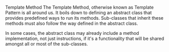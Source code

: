 Template Method
The Template Method, otherwise known as Template Pattern is all around us. It boils down to defining an abstract class that provides predefined ways to run its methods. Sub-classes that inherit these methods must also follow the way defined in the abstract class.

In some cases, the abstract class may already include a method implementation, not just instructions, if it's a functionality that will be shared amongst all or most of the sub-classes.